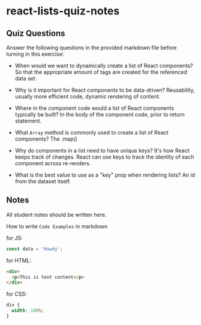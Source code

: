 # react-lists-quiz-notes

## Quiz Questions

Answer the following questions in the provided markdown file before turning in this exercise:

- When would we want to dynamically create a list of React components?
  So that the appropriate amount of tags are created for the referenced data set.

- Why is it important for React components to be data-driven?
  Reusability, usually more efficient code, dynamic rendering of content.

- Where in the component code would a list of React components typically be built?
  In the body of the component code, prior to return statement.

- What `Array` method is commonly used to create a list of React components?
  The .map()

- Why do components in a list need to have unique keys?
  It's how React keeps track of changes. React can use keys to track the identity of each component across re-renders.

- What is the best value to use as a "key" prop when rendering lists?
  An id from the dataset itself.

## Notes

All student notes should be written here.

How to write `Code Examples` in markdown

for JS:

```javascript
const data = 'Howdy';
```

for HTML:

```html
<div>
  <p>This is text content</p>
</div>
```

for CSS:

```css
div {
  width: 100%;
}
```
